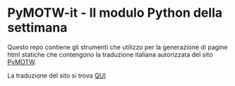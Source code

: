 PyMOTW-it - Il modulo Python della settimana
=============================================

Questo repo contiene gli strumenti che utilizzo per la generazione di pagine 
html statiche che contengono la traduzione italiana autorizzata del sito 
[PyMOTW](http://pymotw.com/2/).

La traduzione del sito si trova [QUI](http://robyp.x10host.com/index.html)
